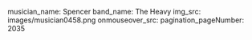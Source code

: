 musician_name: Spencer
band_name: The Heavy
img_src: images/musician0458.png
onmouseover_src: 
pagination_pageNumber: 2035